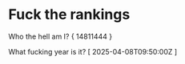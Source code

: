 # Fuck the rankings

Who the hell am I?
{ 14811444 }

What fucking year is it?
[ 2025-04-08T09:50:00Z ]
